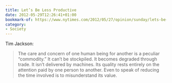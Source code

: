 ```yaml
---
title: Let’s Be Less Productive
date: 2012-05-29T12:26:41+01:00
bookmark-of: https://www.nytimes.com/2012/05/27/opinion/sunday/lets-be-less-productive.html
category:
- Society
---
```

Tim Jackson:

> The care and concern of one human being for another is a peculiar “commodity.” It can’t be stockpiled. It becomes degraded through trade. It isn’t delivered by machines. Its quality rests entirely on the attention paid by one person to another. Even to speak of reducing the time involved is to misunderstand its value.
